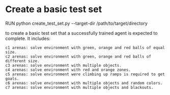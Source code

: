 # Create a basic test set

RUN python create_test_set.py --target-dir /path/to/target/directory

to create a basic test set that a successfully trained agent is expected to complete.
It includes:

    c1 arenas: solve environment with green, orange and red balls of equal size.
    c2 arenas: solve environment with green, orange and red balls of different size.
    c3 arenas: solve environment with multiple objects.
    c4 arenas: solve environment with red and orange zones.
    c5 arenas: solve environment were climbing up ramps is required to get goals.
    c6 arenas: solve environment with multiple objects and random colors.
    c7 arenas: solve environment with multiple objects and blackouts.
